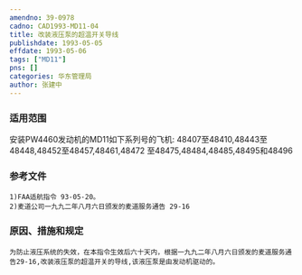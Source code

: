 ```yaml
---
amendno: 39-0978  
cadno: CAD1993-MD11-04  
title: 改装液压泵的超温开关导线  
publishdate: 1993-05-05  
effdate: 1993-05-06  
tags: ["MD11"]  
pns: []  
categories: 华东管理局  
author: 张建中  
---
```

  
### 适用范围  
安装PW4460发动机的MD11如下系列号的飞机:
48407至48410,48443至48448,48452至48457,48461,48472 至48475,48484,48485,48495和48496  
  
<!--more-->  
### 参考文件  
    1)FAA适航指令 93-05-20。  
    2)麦道公司一九九二年八月六日颁发的麦道服务通告 29-16  
  
### 原因、措施和规定  
    为防止液压系统的失效，在本指令生效后六十天内，根据一九九二年八月六日颁发的麦道服务通告29-16,改装液压泵的超温开关的导线,该液压泵是由发动机驱动的。  
